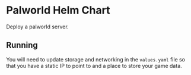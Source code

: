 # Palworld Helm Chart

Deploy a palworld server. 

## Running

You will need to update storage and networking in the `values.yaml` file so that you have a static IP to point to 
and a place to store your game data. 
